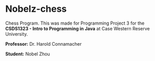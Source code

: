 # Nobelz-chess
Chess Program. This was made for Programming Project 3 for the **CSDS1323 - Intro to Programming in Java** at Case Western Reserve University.

**Professor:** Dr. Harold Connamacher

**Student:** Nobel Zhou
